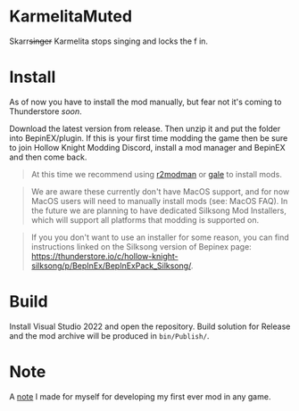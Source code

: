 # KarmelitaMuted

Skarr~~singer~~ Karmelita stops singing and locks the f in.

# Install

As of now you have to install the mod manually, but fear not it's coming to Thunderstore *soon*.

Download the latest version from release. Then unzip it and put the folder into BepinEX/plugin. If this is your first time modding the game then be sure to join Hollow Knight Modding Discord, install a mod manager and BepinEX and then come back.

> At this time we recommend using [r2modman](https://github.com/ebkr/r2modmanPlus/releases/latest/) or [gale](https://github.com/Kesomannen/gale/releases/latest/) to install mods.

> We are aware these currently don't have MacOS support, and for now MacOS users will need to manually install mods (see: MacOS FAQ). In the future we are planning to have dedicated Silksong Mod Installers, which will support all platforms that modding is supported on.

> If you you don't want to use an installer for some reason, you can find instructions linked on the Silksong version of Bepinex page: https://thunderstore.io/c/hollow-knight-silksong/p/BepInEx/BepInExPack_Silksong/.

# Build

Install Visual Studio 2022 and open the repository. Build solution for Release and the mod archive will be produced in `bin/Publish/`.

# Note

A [note](note.md) I made for myself for developing my first ever mod in any game.